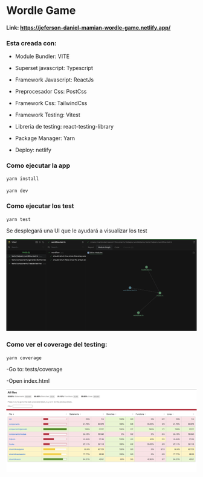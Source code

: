 # Wordle Game

#### Link: https://jeferson-daniel-mamian-wordle-game.netlify.app/

### Esta creada con:

- Module Bundler: VITE

- Superset javascript: Typescript

- Framework Javascript: ReactJs

- Preprocesador Css: PostCss

- Framework Css: TailwindCss

- Framework Testing: Vitest

- Libreria de testing: react-testing-library

- Package Manager: Yarn

- Deploy: netlify

### Como ejecutar la app
```
yarn install

yarn dev
```
### Como ejecutar los test
```
yarn test
```
Se desplegará una UI que le ayudará a visualizar los test

![Image text](public/images/readme/test/vitestUI.png)

### Como ver el coverage del testing:
```
yarn coverage
```
-Go to: tests/coverage

-Open index.html

![Image text](public/images/readme/test/coverage.png)